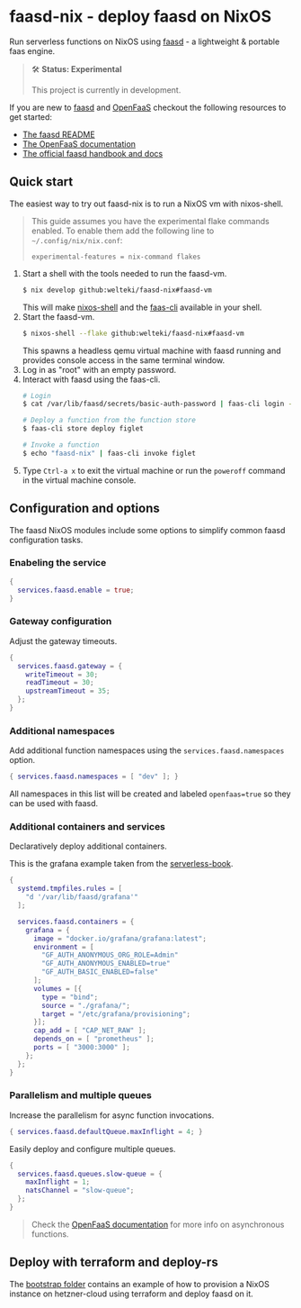 # faasd-nix - deploy faasd on NixOS

Run serverless functions on NixOS using [faasd](https://github.com/openfaas/faasd) - a lightweight & portable faas engine.

> 🛠 **Status: Experimental**
>
> This project is currently in development.

If you are new to [faasd](https://github.com/openfaas/faasd) and [OpenFaaS](https://github.com/openfaas/) checkout the following resources to get started:
- [The faasd README](https://github.com/openfaas/faasd#readme)
- [The OpenFaaS documentation](https://docs.openfaas.com)
- [The official faasd handbook and docs](https://gumroad.com/l/serverless-for-everyone-else)

## Quick start
The easiest way to try out faasd-nix is to run a NixOS vm with nixos-shell.
> This guide assumes you have the experimental flake commands enabled.
> To enable them add the following line to `~/.config/nix/nix.conf`:
> ```
> experimental-features = nix-command flakes
> ```

1. Start a shell with the tools needed to run the faasd-vm.
    ```sh
    $ nix develop github:welteki/faasd-nix#faasd-vm
    ```
    This will make [nixos-shell](https://github.com/Mic92/nixos-shell) and the [faas-cli](https://github.com/openfaas/faas-cli) available in your shell.
2. Start the faasd-vm.
    ```sh
    $ nixos-shell --flake github:welteki/faasd-nix#faasd-vm
    ```
    This spawns a headless qemu virtual machine with faasd running and provides console access in the same terminal window.
3. Log in as "root" with an empty password.
4. Interact with faasd using the faas-cli.
    ```sh
    # Login
    $ cat /var/lib/faasd/secrets/basic-auth-password | faas-cli login --password-stdin

    # Deploy a function from the function store
    $ faas-cli store deploy figlet

    # Invoke a function
    $ echo "faasd-nix" | faas-cli invoke figlet
    ```
5. Type `Ctrl-a x` to exit the virtual machine or run the `poweroff` command in the virtual machine console.

## Configuration and options
The faasd NixOS modules include some options to simplify common faasd configuration tasks.

### Enabeling the service
```nix
{
  services.faasd.enable = true;
}
```

### Gateway configuration
Adjust the gateway timeouts.
```nix
{
  services.faasd.gateway = {
    writeTimeout = 30;
    readTimeout = 30;
    upstreamTimeout = 35;
  };
}
```

### Additional namespaces
Add additional function namespaces using the `services.faasd.namespaces` option.
```nix
{ services.faasd.namespaces = [ "dev" ]; }
```
All namespaces in this list will be created and labeled `openfaas=true` so they can be used with faasd.

### Additional containers and services
Declaratively deploy additional containers.

This is the grafana example taken from the [serverless-book](https://gumroad.com/l/serverless-for-everyone-else).
```nix
{
  systemd.tmpfiles.rules = [
    "d '/var/lib/faasd/grafana'"
  ];

  services.faasd.containers = {
    grafana = {
      image = "docker.io/grafana/grafana:latest";
      environment = [
        "GF_AUTH_ANONYMOUS_ORG_ROLE=Admin"
        "GF_AUTH_ANONYMOUS_ENABLED=true"
        "GF_AUTH_BASIC_ENABLED=false"
      ];
      volumes = [{ 
        type = "bind";
        source = "./grafana/";
        target = "/etc/grafana/provisioning";
      }];
      cap_add = [ "CAP_NET_RAW" ];
      depends_on = [ "prometheus" ];
      ports = [ "3000:3000" ];
    };
  };
}
```

### Parallelism and multiple queues
Increase the parallelism for async function invocations.
```nix
{ services.faasd.defaultQueue.maxInflight = 4; }
```

Easily deploy and configure multiple queues.
```nix
{
  services.faasd.queues.slow-queue = {
    maxInflight = 1;
    natsChannel = "slow-queue";
  };
}
```

> Check the [OpenFaaS documentation](https://docs.openfaas.com/reference/async/) for more info on asynchronous functions.

## Deploy with terraform and deploy-rs
The [bootstrap folder](bootstrap) contains an example of how to provision a NixOS instance on hetzner-cloud using terraform and deploy faasd on it.
